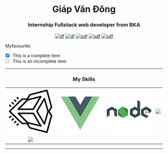 <h1 align="center">Giáp Văn Đông</h1>
<h3 align="center">Internship Fullstack web developer from BKA</h3>
<p align="center">
<a href="https://codepen.io/df" target="blank"><img align="center" src="https://cdn.jsdelivr.net/npm/simple-icons@3.0.1/icons/codepen.svg" alt="df" height="20" width="20" /></a>
<a href="https://twitter.com/df" target="blank"><img align="center" src="https://cdn.jsdelivr.net/npm/simple-icons@3.0.1/icons/twitter.svg" alt="df" height="20" width="20" /></a>
<a href="https://stackoverflow.com/sdf" target="blank"><img align="center" src="https://cdn.jsdelivr.net/npm/simple-icons@3.0.1/icons/stackoverflow.svg" alt="sdf" height="20" width="20" /></a>
<a href="https://kaggle.com/sdf" target="blank"><img align="center" src="https://cdn.jsdelivr.net/npm/simple-icons@3.0.1/icons/kaggle.svg" alt="sdf" height="20" width="20" /></a>
<a href="https://instagram.com/sdf" target="blank"><img align="center" src="https://cdn.jsdelivr.net/npm/simple-icons@3.0.1/icons/instagram.svg" alt="sdf" height="20" width="20" /></a>
</p>
Myfavourite:

- [x] This is a complete item
- [ ] This is an incomplete item

---
<!-- Skill area -->
<h3 align="center">My Skills</h3>
<table>
  <tbody>
    <tr>
      <td align="center" valign="middle">
        <a href="https://unity.com/" target="_blank">
          <img width="222px" src="https://github.com/giapdong/giapdong/raw/master/svg/icons8-unity.svg">
        </a>
      </td>
      <td align="center" valign="middle">
        <a href="https://vuejs.org/" target="_blank">
          <img width="222px" src="https://github.com/giapdong/giapdong/raw/master/svg/icons8-vue-js.svg">
        </a>
      </td>
      <td align="center" valign="middle">
        <a href="https://nodejs.org/en/" target="_blank">
          <img width="222px" src="https://github.com/giapdong/giapdong/raw/master/svg/icons8-nodejs.svg">
        </a>
      </td>
      <td align="center" valign="middle">
        <a href="https://www.adobe.com/products/photoshop.html" target="_blank">
          <img width="222px" src="https://img.icons8.com/metro/26/000000/ps.png">
        </a>
      </td>
    </tr><tr></tr>
    <tr>
      <td align="center" valign="middle">
        <a href="https://www.storyblok.com" target="_blank">
          <img width="222px" src="https://raw.githubusercontent.com/vuejs/vuejs.org/master/themes/vue/source/images/storyblok.png">
        </a>
      </td>
    </tr><tr></tr>
  </tbody>
</table>

--- 
